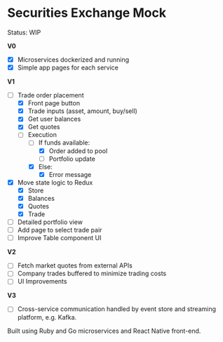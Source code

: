 # Securities Exchange Mock

Status: WIP

**V0**
- [X] Microservices dockerized and running
- [X] Simple app pages for each service

**V1**
- [ ] Trade order placement
  - [X] Front page button 
  - [X] Trade inputs (asset, amount, buy/sell)
  - [X] Get user balances
  - [X] Get quotes
  - [ ] Execution
    - [ ] If funds available:
      - [X] Order added to pool
      - [ ] Portfolio update
    - [X] Else:
      - [X] Error message
- [X] Move state logic to Redux
  - [X] Store 
  - [X] Balances
  - [X] Quotes
  - [X] Trade
- [ ] Detailed portfolio view
- [ ] Add page to select trade pair
- [ ] Improve Table component UI

**V2**
- [ ] Fetch market quotes from external APIs
- [ ] Company trades buffered to minimize trading costs
- [ ] UI Improvements

**V3**
- [ ] Cross-service communication handled by event store and streaming platform, e.g. Kafka.

Built using Ruby and Go microservices and React Native front-end.

